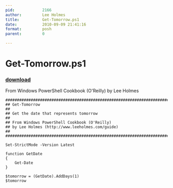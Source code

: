 ```yaml
---
pid:            2166
author:         Lee Holmes
title:          Get-Tomorrow.ps1
date:           2010-09-09 21:41:16
format:         posh
parent:         0

---
```


# Get-Tomorrow.ps1

### [download](Scripts\2166.ps1)

From Windows PowerShell Cookbook (O'Reilly) by Lee Holmes

```posh
##############################################################################
## Get-Tomorrow
##
## Get the date that represents tomorrow
##
## From Windows PowerShell Cookbook (O'Reilly)
## by Lee Holmes (http://www.leeholmes.com/guide)
##
##############################################################################

Set-StrictMode -Version Latest

function GetDate
{
    Get-Date
}

$tomorrow = (GetDate).AddDays(1)
$tomorrow
```
